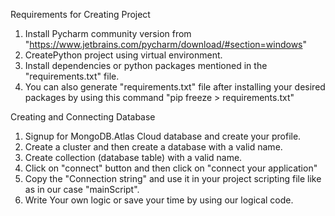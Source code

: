 Requirements for Creating Project

1) Install Pycharm community version from  "https://www.jetbrains.com/pycharm/download/#section=windows"
2) CreatePython project using virtual environment.
3) Install dependencies or python packages mentioned in the "requirements.txt" file.
4) You can also generate "requirements.txt" file after installing your desired packages by using this command "pip freeze > requirements.txt"

Creating and Connecting Database

1) Signup for MongoDB.Atlas Cloud database and create your profile.
2) Create a cluster and then create a database with a valid name.
3) Create collection (database table) with a valid name.
4) Click on "connect" button and then click on "connect your application"
5) Copy the "Connection string" and use it in your project scripting file like as in our case "mainScript".
6) Write Your own logic or save your time by using our logical code.